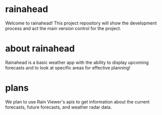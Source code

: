 # rainahead
Welcome to rainahead! This project repository will show the development process and act the main version control for the project.

# about rainahead
Rainahead is a basic weather app with the ability to display upcoming forecasts and to look at specific areas for effective planning!

# plans
We plan to use Rain Viewer's apis to get information about the current forecasts, future forecasts, and weather radar data.
